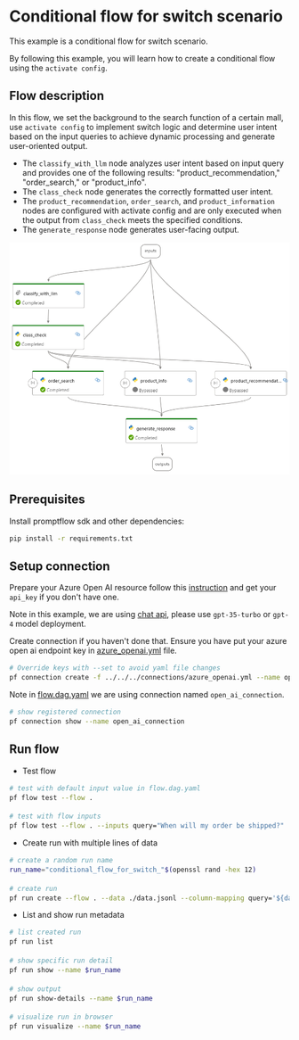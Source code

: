 # Conditional flow for switch scenario

This example is a conditional flow for switch scenario.

By following this example, you will learn how to create a conditional flow using the `activate config`.

## Flow description

In this flow, we set the background to the search function of a certain mall, use `activate config` to implement switch logic and determine user intent based on the input queries to achieve dynamic processing and generate user-oriented output.

- The `classify_with_llm` node analyzes user intent based on input query and provides one of the following results: "product_recommendation," "order_search," or "product_info".
- The `class_check` node generates the correctly formatted user intent.
- The `product_recommendation`, `order_search`, and `product_information` nodes are configured with activate config and are only executed when the output from `class_check` meets the specified conditions.
- The `generate_response` node generates user-facing output.

![conditional_flow_for_switch](conditional_flow_for_switch.png)

## Prerequisites

Install promptflow sdk and other dependencies:
```bash
pip install -r requirements.txt
```

## Setup connection

Prepare your Azure Open AI resource follow this [instruction](https://learn.microsoft.com/en-us/azure/cognitive-services/openai/how-to/create-resource?pivots=web-portal) and get your `api_key` if you don't have one.

Note in this example, we are using [chat api](https://learn.microsoft.com/en-us/azure/ai-services/openai/how-to/chatgpt?pivots=programming-language-chat-completions), please use `gpt-35-turbo` or `gpt-4` model deployment.

Create connection if you haven't done that. Ensure you have put your azure open ai endpoint key in [azure_openai.yml](../../../connections/azure_openai.yml) file.
```bash
# Override keys with --set to avoid yaml file changes
pf connection create -f ../../../connections/azure_openai.yml --name open_ai_connection --set api_key=<your_api_key> api_base=<your_api_base>
```

Note in [flow.dag.yaml](flow.dag.yaml) we are using connection named `open_ai_connection`.
```bash
# show registered connection
pf connection show --name open_ai_connection
```

## Run flow

- Test flow
```bash
# test with default input value in flow.dag.yaml
pf flow test --flow .

# test with flow inputs
pf flow test --flow . --inputs query="When will my order be shipped?"
```

- Create run with multiple lines of data
```bash
# create a random run name
run_name="conditional_flow_for_switch_"$(openssl rand -hex 12)

# create run
pf run create --flow . --data ./data.jsonl --column-mapping query='${data.query}' --stream --name $run_name
```

- List and show run metadata
```bash
# list created run
pf run list

# show specific run detail
pf run show --name $run_name

# show output
pf run show-details --name $run_name

# visualize run in browser
pf run visualize --name $run_name
```
